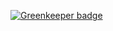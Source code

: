
[![Greenkeeper badge](https://badges.greenkeeper.io/theKashey/compare-module-exports.svg)](https://greenkeeper.io/)
